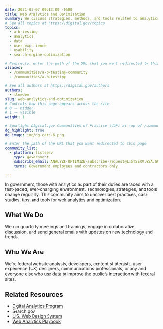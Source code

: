 ```yaml
---
date: 2021-07-07 09:13:00 -0500
title: Web Analytics and Optimization
summary: We discuss strategies, methods, and tools related to analytics, A/B testing, search engine optimization (SEO), and other topics to help the federal government improve web experiences for users.
# See all topics at https://digital.gov/topics
topics:
  - a-b-testing
  - analytics
  - data
  - user-experience
  - usability
  - search-engine-optimization

# Redirects: enter the path of the URL that you want redirected to this page
aliases:
  - /communities/a-b-testing-community
  - /communities/a-b-testing

# See all authors at https://digital.gov/authors
authors:
  - tlowden
slug: web-analytics-and-optimization
# Controls how this page appears across the site
# 0 -- hidden
# 1 -- visible
weight: 1

# Spotlight Digital.gov Communities of Practice (COP) at top of /communities
dg_highlight: true
dg_image: img/dg-card-6.png

# Enter the path of the URL that you want redirected to this page
community_list:
  - platform: listserv
    type: government
    subscribe_email: ANALYZE-OPTIMIZE-subscribe-request@LISTSERV.GSA.GOV
    terms: Government employees and contractors only.

---
```


In government, those with analytics as part of their duties are faced with a fast-paced, ever-changing environment. Technologies, strategies, and tools change regularly. This community aims to uncover best practices, case studies, tips, and tools for web analytics and optimization.

## What We Do

We run quarterly meetings and trainings, engage in collaborative discussion, and send general emails with updates on new technology and trends.

## Who We Are

We’re federal website analysts, developers, content strategists, user experience (UX) designers, communications professionals, or any and everyone else who use data to improve the public’s interaction with federal sites.

## Related Resources

* [Digital Analytics Program](https://digital.gov/guides/dap/)
* [Search.gov](https://search.gov/)
* [U.S. Web Design System](https://designsystem.digital.gov/)
* [Web Analytics Playbook](https://digital.gov/guides/web-analytics-playbook/)

